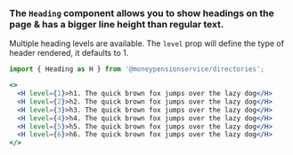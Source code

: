 ### The `Heading` component allows you to show headings on the page & has a bigger line height than regular text.
Multiple heading levels are available. The `level` prop will define the type of header rendered, it defaults to 1.

```jsx
import { Heading as H } from '@moneypensionservice/directories';

<>
  <H level={1}>h1. The quick brown fox jumps over the lazy dog</H>
  <H level={2}>h2. The quick brown fox jumps over the lazy dog</H>
  <H level={3}>h3. The quick brown fox jumps over the lazy dog</H>
  <H level={4}>h4. The quick brown fox jumps over the lazy dog</H>
  <H level={5}>h5. The quick brown fox jumps over the lazy dog</H>
  <H level={6}>h6. The quick brown fox jumps over the lazy dog</H>
</>
```
